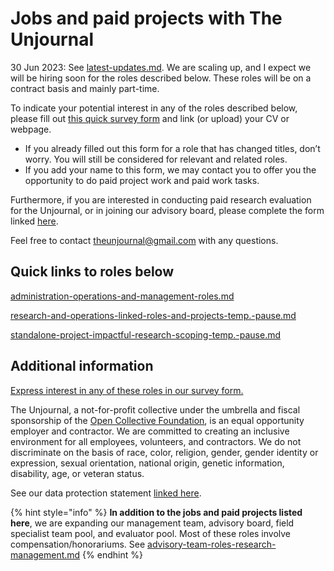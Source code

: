 # Jobs and paid projects with The Unjournal

30 Jun 2023: See [latest-updates.md](../latest-updates.md "mention"). We are scaling up, and I expect we will be hiring soon for the roles described below. These roles will be on a contract basis and mainly part-time.

To indicate your potential interest in any of the roles described below, please fill out [this quick survey form](https://www.google.com/url?q=https://airtable.com/shrxGwooWtwZqY8cd\&sa=D\&source=editors\&ust=1692112926472013\&usg=AOvVaw2guHXGvLX9tQVPhVWeAFyB) and link (or upload) your CV or webpage.

* If you already filled out this form for a role that has changed titles, don’t worry. You will still be considered for relevant and related roles.
* If you add your name to this form, we may contact you to offer you the opportunity to do paid project work and paid work tasks.

Furthermore, if you are interested in conducting paid research evaluation for the Unjournal, or in joining our advisory board, please complete the form linked [here](https://www.google.com/url?q=https://airtable.com/shrtMv4hNlv8aL7Yy\&sa=D\&source=editors\&ust=1692112926472618\&usg=AOvVaw260eQOU-lGZ9uch6R62mSj).

Feel free to contact theunjournal@gmail.com with any questions.

## Quick links to roles below <a href="#h.ohxm7x2bjfvn" id="h.ohxm7x2bjfvn"></a>

[administration-operations-and-management-roles.md](interested-in-working-for-the-unjournal/administration-operations-and-management-roles.md "mention")

[research-and-operations-linked-roles-and-projects-temp.-pause.md](interested-in-working-for-the-unjournal/research-and-operations-linked-roles-and-projects-temp.-pause.md "mention")

[standalone-project-impactful-research-scoping-temp.-pause.md](interested-in-working-for-the-unjournal/standalone-project-impactful-research-scoping-temp.-pause.md "mention")

## Additional information <a href="#h.x2umqmm1vnqa" id="h.x2umqmm1vnqa"></a>

[Express interest in any of these roles in our survey form.](https://www.google.com/url?q=https://airtable.com/shrxGwooWtwZqY8cd\&sa=D\&source=editors\&ust=1692112926486012\&usg=AOvVaw2tL8nNFUl1k23wkgCXWZn2)

The Unjournal, a not-for-profit collective under the umbrella and fiscal sponsorship of the [Open Collective Foundation](https://www.google.com/url?q=https://opencollective.com/foundation\&sa=D\&source=editors\&ust=1692112926486271\&usg=AOvVaw3BjcohB75rECWCpnF53Yb-), is an equal opportunity employer and contractor.  We are committed to creating an inclusive environment for all employees, volunteers, and contractors. We do not discriminate on the basis of race, color, religion, gender, gender identity or expression, sexual orientation, national origin, genetic information, disability, age, or veteran status.

See our data protection statement [linked here](https://www.google.com/url?q=https://docs.google.com/document/d/1dGhqonNHeH71F5pDlVB-m9Ods5jcmULR8qlcHXTU-MM/edit\&sa=D\&source=editors\&ust=1692112926486562\&usg=AOvVaw0ET4ISQwmHk0zuxWjYgmTc).



{% hint style="info" %}
**In addition to the jobs and paid projects listed here**, we are expanding our management team, advisory board, field specialist team pool, and evaluator pool. Most of these roles involve compensation/honorariums. See [advisory-team-roles-research-management.md](interested-in-working-for-the-unjournal/advisory-team-roles-research-management.md "mention")
{% endhint %}
